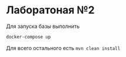 # Лаборатоная №2

Для запуска базы выполнить

```bash
docker-compose up
```

Для всего остального есть `mvn clean install`